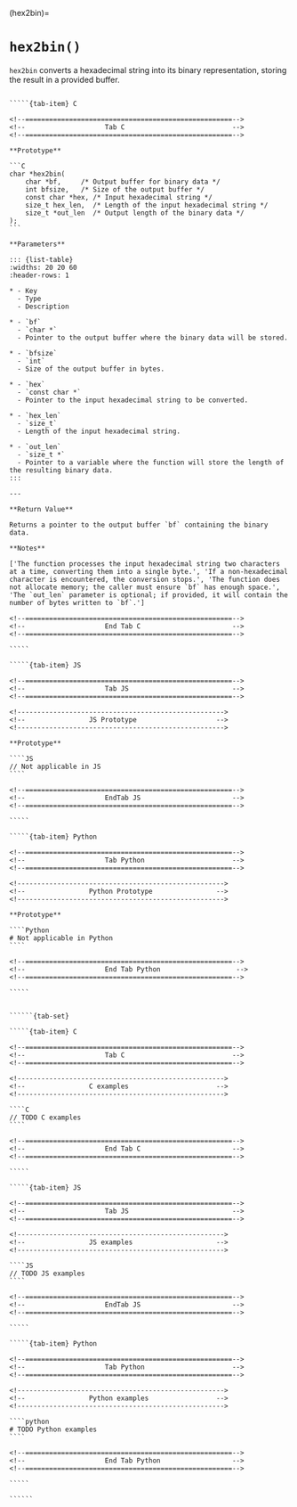<!-- ============================================================== -->
(hex2bin)=
# `hex2bin()`
<!-- ============================================================== -->

`hex2bin` converts a hexadecimal string into its binary representation, storing the result in a provided buffer.

<!------------------------------------------------------------>
<!--                    Prototypes                          -->
<!------------------------------------------------------------>

``````{tab-set}

`````{tab-item} C

<!--====================================================-->
<!--                    Tab C                           -->
<!--====================================================-->

**Prototype**

```C
char *hex2bin(
    char *bf,     /* Output buffer for binary data */
    int bfsize,   /* Size of the output buffer */
    const char *hex, /* Input hexadecimal string */
    size_t hex_len,  /* Length of the input hexadecimal string */
    size_t *out_len  /* Output length of the binary data */
);
```

**Parameters**

::: {list-table}
:widths: 20 20 60
:header-rows: 1

* - Key
  - Type
  - Description

* - `bf`
  - `char *`
  - Pointer to the output buffer where the binary data will be stored.

* - `bfsize`
  - `int`
  - Size of the output buffer in bytes.

* - `hex`
  - `const char *`
  - Pointer to the input hexadecimal string to be converted.

* - `hex_len`
  - `size_t`
  - Length of the input hexadecimal string.

* - `out_len`
  - `size_t *`
  - Pointer to a variable where the function will store the length of the resulting binary data.
:::

---

**Return Value**

Returns a pointer to the output buffer `bf` containing the binary data.

**Notes**

['The function processes the input hexadecimal string two characters at a time, converting them into a single byte.', 'If a non-hexadecimal character is encountered, the conversion stops.', 'The function does not allocate memory; the caller must ensure `bf` has enough space.', 'The `out_len` parameter is optional; if provided, it will contain the number of bytes written to `bf`.']

<!--====================================================-->
<!--                    End Tab C                       -->
<!--====================================================-->

`````

`````{tab-item} JS

<!--====================================================-->
<!--                    Tab JS                          -->
<!--====================================================-->

<!---------------------------------------------------->
<!--                JS Prototype                    -->
<!---------------------------------------------------->

**Prototype**

````JS
// Not applicable in JS
````

<!--====================================================-->
<!--                    EndTab JS                       -->
<!--====================================================-->

`````

`````{tab-item} Python

<!--====================================================-->
<!--                    Tab Python                      -->
<!--====================================================-->

<!---------------------------------------------------->
<!--                Python Prototype                -->
<!---------------------------------------------------->

**Prototype**

````Python
# Not applicable in Python
````

<!--====================================================-->
<!--                    End Tab Python                   -->
<!--====================================================-->

`````

``````

<!------------------------------------------------------------>
<!--                    Examples                            -->
<!------------------------------------------------------------>

```````{dropdown} Examples

``````{tab-set}

`````{tab-item} C

<!--====================================================-->
<!--                    Tab C                           -->
<!--====================================================-->

<!---------------------------------------------------->
<!--                C examples                      -->
<!---------------------------------------------------->

````C
// TODO C examples
````

<!--====================================================-->
<!--                    End Tab C                       -->
<!--====================================================-->

`````

`````{tab-item} JS

<!--====================================================-->
<!--                    Tab JS                          -->
<!--====================================================-->

<!---------------------------------------------------->
<!--                JS examples                     -->
<!---------------------------------------------------->

````JS
// TODO JS examples
````

<!--====================================================-->
<!--                    EndTab JS                       -->
<!--====================================================-->

`````

`````{tab-item} Python

<!--====================================================-->
<!--                    Tab Python                      -->
<!--====================================================-->

<!---------------------------------------------------->
<!--                Python examples                 -->
<!---------------------------------------------------->

````python
# TODO Python examples
````

<!--====================================================-->
<!--                    End Tab Python                  -->
<!--====================================================-->

`````

``````

```````
